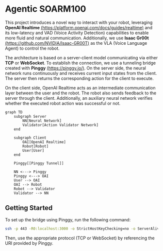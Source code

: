 # Agentic SOARM100

This project introduces a novel way to interact with your robot, leveraging **OpenAI Realtime** [(https://platform.openai.com/docs/guides/realtime)](https://platform.openai.com/docs/guides/realtime) and its low-latency and VAD (Voice Activity Detection) capabilities to enable more fluid and natural communication. Additionally, we use **Isaac Gr00t** [(https://github.com/NVIDIA/Isaac-GR00T)](https://github.com/NVIDIA/Isaac-GR00T) as the VLA (Voice Language Agent) to control the robot.

The architecture is based on a server-client model communicating via either **TCP** or **WebSocket**. To establish the connection, we use a tunneling bridge created with **Pinggy** [(https://pinggy.io/)](https://pinggy.io/). On the server side, the neural network runs continuously and receives current input states from the client. The server then returns the corresponding action for the client to execute.

On the client side, OpenAI Realtime acts as an intermediate communication layer between the user and the robot. The robot also sends feedback to the server through the client. Additionally, an auxiliary neural network verifies whether the executed robot action was successful or not.

```mermaid
graph TD
    subgraph Server
        NN[Neural Network]
        Validator[Action Validator Network]
    end

    subgraph Client
        OAI[OpenAI Realtime]
        Robot[Robot]
        User[User]
    end

    Pinggy[[Pinggy Tunnel]]

    NN <---> Pinggy
    Pinggy <---> OAI
    User --> OAI
    OAI --> Robot
    Robot --> Validator
    Validator --> NN
```

## Getting Started

To set up the bridge using Pinggy, run the following command:

```bash
ssh -p 443 -R0:localhost:3000 -o StrictHostKeyChecking=no -o ServerAliveInterval=30 DHxZQnSOvyy+tcp@free.pinggy.io
```

Then, use the appropriate protocol (TCP or WebSocket) by referencing the URI provided by Pinggy.